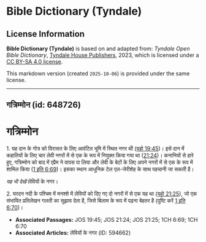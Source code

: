 # Bible Dictionary (Tyndale)

## License Information

**Bible Dictionary (Tyndale)** is based on and adapted from: _Tyndale Open Bible Dictionary_, [Tyndale House Publishers](https://tyndaleopenresources.com/), 2023, which is licensed under a [CC BY-SA 4.0 license](https://creativecommons.org/licenses/by-sa/4.0/legalcode.en).

This markdown version (created `2025-10-06`) is provided under the same license.



--------------------------------

## गत्रिम्मोन (id: 648726)

गत्रिम्मोन
==========

1\. यह दान के गोत्र को विरासत के लिए आवंटित भूमि में स्थित नगर थी ([यहो 19:45](https://ref.ly/Josh19:45))। इसे दान में कहातियों के लिए चार लेवी नगरों में से एक के रूप में नियुक्त किया गया था ([21:24](https://ref.ly/Josh21:24))। कनानियों से हारे हुए, गत्रिम्मोन को बाद में एप्रैम ने वापस पा लिया और लेवी के बेटों के लिए अपने नगरों में से एक के रूप में शामिल किया ([1 इति 6:69](https://ref.ly/1Chr6:69))। इसका स्थान आधुनिक टेल एल\-जेरीशेह के साथ पहचानी जा सकती है।

*यह भी देखें* लेवियों के नगर।

2\. यरदन नदी के पश्चिम में मनश्शे में लेवियों को दिए गए दो नगरों में से एक यह था ([यहो 21:25](https://ref.ly/Josh21:25)), जो एक संभावित प्रतिलेखन गलती का सुझाव देता है, जिसे बिलाम के रूप में पढ़ना बेहतर है (पुष्टि करें [1 इति 6:70](https://ref.ly/1Chr6:70))।

* **Associated Passages:** JOS 19:45; JOS 21:24; JOS 21:25; 1CH 6:69; 1CH 6:70
* **Associated Articles:** लेवियों के नगर (ID: 594662)

